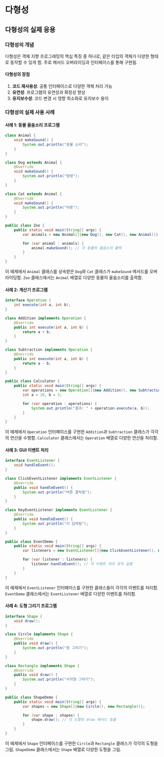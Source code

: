 # 다형성

## 다형성의 실제 응용

### 다형성의 개념

다형성은 객체 지향 프로그래밍의 핵심 특징 중 하나로, 같은 타입의 객체가 다양한 형태로 동작할 수 있게 함. 주로 메서드 오버라이딩과 인터페이스를 통해 구현됨.

#### 다형성의 장점

1. **코드 재사용성**: 공통 인터페이스로 다양한 객체 처리 가능
2. **유연성**: 프로그램의 유연성과 확장성 향상
3. **유지보수성**: 코드 변경 시 영향 최소화로 유지보수 용이

### 다형성의 실제 사용 사례

#### 사례 1: 동물 울음소리 프로그램

```java
class Animal {
    void makeSound() {
        System.out.println("동물 소리");
    }
}

class Dog extends Animal {
    @Override
    void makeSound() {
        System.out.println("멍멍");
    }
}

class Cat extends Animal {
    @Override
    void makeSound() {
        System.out.println("야옹");
    }
}

public class Zoo {
    public static void main(String[] args) {
        var animals = new Animal[]{new Dog(), new Cat(), new Animal()};

        for (var animal : animals) {
            animal.makeSound(); // 각 동물의 울음소리 출력
        }
    }
}
```

이 예제에서 `Animal` 클래스를 상속받은 `Dog`와 `Cat` 클래스가 `makeSound` 메서드를 오버라이딩함. `Zoo` 클래스에서는 `Animal` 배열로 다양한 동물의 울음소리를 출력함.

#### 사례 2: 계산기 프로그램

```java
interface Operation {
    int execute(int a, int b);
}

class Addition implements Operation {
    @Override
    public int execute(int a, int b) {
        return a + b;
    }
}

class Subtraction implements Operation {
    @Override
    public int execute(int a, int b) {
        return a - b;
    }
}

public class Calculator {
    public static void main(String[] args) {
        var operations = new Operation[]{new Addition(), new Subtraction()};
        int a = 10, b = 5;

        for (var operation : operations) {
            System.out.println("결과: " + operation.execute(a, b));
        }
    }
}
```

이 예제에서 `Operation` 인터페이스를 구현한 `Addition`과 `Subtraction` 클래스가 각각의 연산을 수행함. `Calculator` 클래스에서는 `Operation` 배열로 다양한 연산을 처리함.

#### 사례 3: GUI 이벤트 처리

```java
interface EventListener {
    void handleEvent();
}

class ClickEventListener implements EventListener {
    @Override
    public void handleEvent() {
        System.out.println("버튼 클릭됨");
    }
}

class KeyEventListener implements EventListener {
    @Override
    public void handleEvent() {
        System.out.println("키 입력됨");
    }
}

public class EventDemo {
    public static void main(String[] args) {
        var listeners = new EventListener[]{new ClickEventListener(), new KeyEventListener()};

        for (var listener : listeners) {
            listener.handleEvent(); // 각 이벤트 처리 로직 실행
        }
    }
}
```

이 예제에서 `EventListener` 인터페이스를 구현한 클래스들이 각각의 이벤트를 처리함. `EventDemo` 클래스에서는 `EventListener` 배열로 다양한 이벤트를 처리함.

#### 사례 4: 도형 그리기 프로그램

```java
interface Shape {
    void draw();
}

class Circle implements Shape {
    @Override
    public void draw() {
        System.out.println("원 그리기");
    }
}

class Rectangle implements Shape {
    @Override
    public void draw() {
        System.out.println("사각형 그리기");
    }
}

public class ShapeDemo {
    public static void main(String[] args) {
        var shapes = new Shape[]{new Circle(), new Rectangle()};

        for (var shape : shapes) {
            shape.draw(); // 각 도형의 draw 메서드 호출
        }
    }
}
```

이 예제에서 `Shape` 인터페이스를 구현한 `Circle`과 `Rectangle` 클래스가 각각의 도형을 그림. `ShapeDemo` 클래스에서는 `Shape` 배열로 다양한 도형을 그림.

